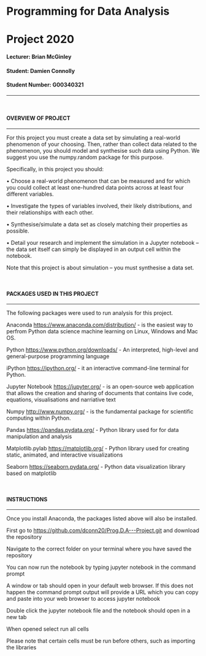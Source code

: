 # Programming for Data Analysis

# Project 2020

#### Lecturer: Brian McGinley

#### Student: Damien Connolly
#### Student Number: G00340321
***************************************************************************************************************************************************************
<br/>



#### OVERVIEW OF PROJECT
*****************************************************************************************************************************************************************

For this project you must create a data set by simulating a real-world phenomenon of your choosing. Then, rather than collect data related to the phenomenon, you should model and synthesise such data using Python. We suggest you use the numpy.random package for this purpose.

Specifically, in this project you should:

• Choose a real-world phenomenon that can be measured and for which you could
collect at least one-hundred data points across at least four different variables.

• Investigate the types of variables involved, their likely distributions, and their
relationships with each other.

• Synthesise/simulate a data set as closely matching their properties as possible.

• Detail your research and implement the simulation in a Jupyter notebook – the
data set itself can simply be displayed in an output cell within the notebook.

Note that this project is about simulation – you must synthesise a data set.

<br/>

#### PACKAGES USED IN THIS PROJECT
************************************************************************************************************************************************************************
The following packages were used to run analysis for this project.

Anaconda https://www.anaconda.com/distribution/ - is the easiest way to perfrom Python data science machine learning on Linux, Windows and Mac OS.

Python https://www.python.org/downloads/ - An interpreted, high-level and general-purpose programming language

iPython https://ipython.org/ - it an interactive command-line terminal for Python.

Jupyter Notebook https://jupyter.org/ - is an open-source web application that allows the creation and sharing of documents that contains live code, equations, visualisations and narriative text

Numpy http://www.numpy.org/ - is the fundamental package for scientific computing within Python.

Pandas https://pandas.pydata.org/ - Python library used for for data manipulation and analysis

Matplotlib.pylab https://matplotlib.org/ - Python library used for creating static, animated, and interactive visualizations

Seaborn https://seaborn.pydata.org/ - Python data visualization library based on matplotlib

<br/>

#### INSTRUCTIONS
*************************************************************************************************************************************************************
Once you install Anaconda, the packages listed above will also be installed.

First go to https://github.com/dconn20/Prog.D.A---Project.git and download the repository

Navigate to the correct folder on your terminal where you have saved the repository

You can now run the notebook by typing jupyter notebook in the command prompt

A window or tab should open in your default web browser. If this does not happen the command prompt output will provide a URL which you can copy and paste into your web browser to access jupyter notebook

Double click the jupyter notebook file and the notebook should open in a new tab

When opened select run all cells

Please note that certain cells must be run before others, such as importing the libraries 
